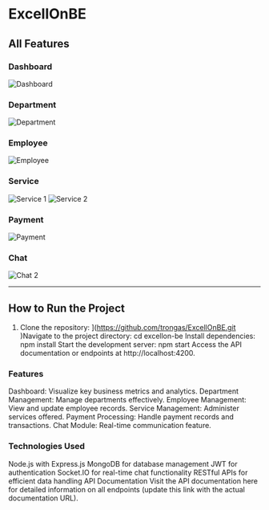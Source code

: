 # ExcellOnBE

## All Features

### Dashboard
![Dashboard](https://github.com/user-attachments/assets/9f256939-f2ca-4b6b-baca-2435b898c95a)

### Department
![Department](https://github.com/user-attachments/assets/57a52e64-50de-450c-bc3b-ee6d127174a6)

### Employee
![Employee](https://github.com/user-attachments/assets/77c2c1c5-e475-485f-9857-a1467bddc08e)

### Service
![Service 1](https://github.com/user-attachments/assets/4bc3ea5a-4d67-49fd-a53f-0cbccd30591c)
![Service 2](https://github.com/user-attachments/assets/8634f22a-404a-4b34-8b7b-c037c4c6dfe1)

### Payment
![Payment](https://github.com/user-attachments/assets/bdb25564-ad21-47da-b710-c29a80c89d9f)

### Chat
![Chat 2](https://github.com/user-attachments/assets/397dc937-e203-407d-9a15-345a2fe0521d)

---

## How to Run the Project

1. Clone the repository:
](https://github.com/trongas/ExcellOnBE.git
)Navigate to the project directory:
cd excellon-be
Install dependencies:
npm install
Start the development server:
npm start
Access the API documentation or endpoints at http://localhost:4200.
### Features
Dashboard: Visualize key business metrics and analytics.
Department Management: Manage departments effectively.
Employee Management: View and update employee records.
Service Management: Administer services offered.
Payment Processing: Handle payment records and transactions.
Chat Module: Real-time communication feature.
### Technologies Used
Node.js with Express.js
MongoDB for database management
JWT for authentication
Socket.IO for real-time chat functionality
RESTful APIs for efficient data handling
API Documentation
Visit the API documentation here for detailed information on all endpoints (update this link with the actual documentation URL).
